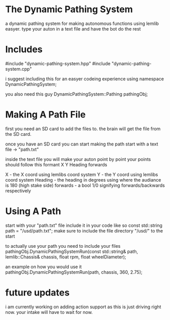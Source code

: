 # The Dynamic Pathing System
a dynamic pathing system for making autonomous functions using lemlib easyer. type your auton in a text file and have the bot do the rest

# Includes
#include "dynamic-pathing-system.hpp"
#include "dynamic-pathing-system.cpp"

i suggest including this for an easyer codeing experience
using namespace DynamicPathingSystem;

you also need this guy
DynamicPathingSystem::Pathing pathingObj;

# Making A Path File
first you need an SD card to add the files to.
the brain will get the file from the SD card.

once you have an SD card you can start making the path
start with a text file -> "path.txt"

inside the text file you will make your auton point by point
your points should follow this formant
X Y Heading forwards

X - the X coord using lemlibs coord system
Y - the Y coord using lemlibs coord system
Heading - the heading in degrees using where the audiance is 180 (high stake side)
forwards - a bool 1/0 signifying forwards/backwards respectively

# Using A Path
start with your "path.txt" file
include it in your code like so
const std::string path = "/usd/path.txt";
make sure to include the file directory "/usd/" to the start

to actually use your path you need to include your files
pathingObj.DynamicPathingSystemRun(const std::string& path, lemlib::Chassis& chassis, float rpm, float wheelDiameter);

an example on how you would use it
pathingObj.DynamicPathingSystemRun(path, chassis, 360, 2.75);

# future updates
i am currently working on adding action support as this is just driving right now. your intake will have to wait for now.
